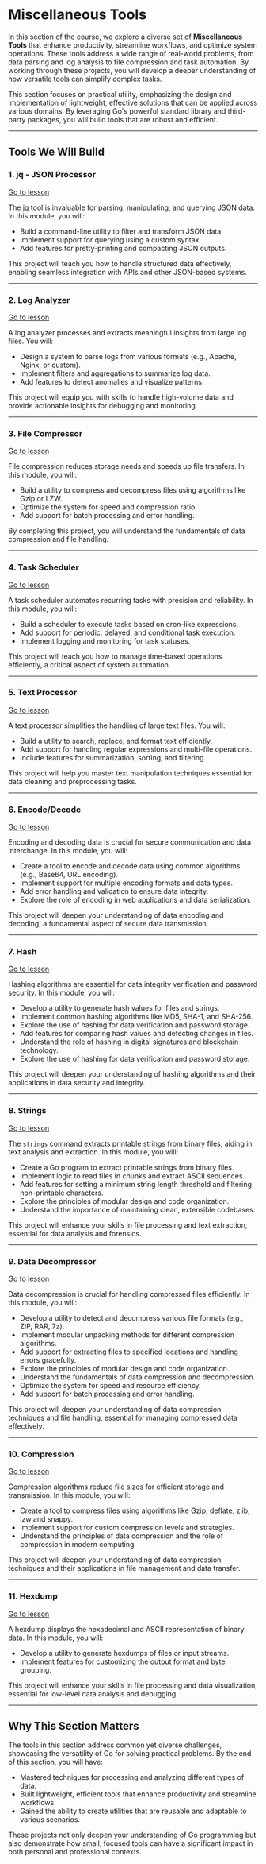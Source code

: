 # Miscellaneous Tools

In this section of the course, we explore a diverse set of **Miscellaneous Tools** that enhance productivity, streamline workflows, and optimize system operations. These tools address a wide range of real-world problems, from data parsing and log analysis to file compression and task automation. By working through these projects, you will develop a deeper understanding of how versatile tools can simplify complex tasks.

This section focuses on practical utility, emphasizing the design and implementation of lightweight, effective solutions that can be applied across various domains. By leveraging Go's powerful standard library and third-party packages, you will build tools that are robust and efficient.

---

## Tools We Will Build

### 1. jq - JSON Processor
[Go to lesson](Go-Tools-JQ.md)

The jq tool is invaluable for parsing, manipulating, and querying JSON data. In this module, you will:
- Build a command-line utility to filter and transform JSON data.
- Implement support for querying using a custom syntax.
- Add features for pretty-printing and compacting JSON outputs.

This project will teach you how to handle structured data effectively, enabling seamless integration with APIs and other JSON-based systems.

---

### 2. Log Analyzer
[Go to lesson](Go-Tools-Log-Analyzer.md)

A log analyzer processes and extracts meaningful insights from large log files. You will:
- Design a system to parse logs from various formats (e.g., Apache, Nginx, or custom).
- Implement filters and aggregations to summarize log data.
- Add features to detect anomalies and visualize patterns.

This project will equip you with skills to handle high-volume data and provide actionable insights for debugging and monitoring.

---

### 3. File Compressor
[Go to lesson](Go-Tools-File-Compressor.md)

File compression reduces storage needs and speeds up file transfers. In this module, you will:
- Build a utility to compress and decompress files using algorithms like Gzip or LZW.
- Optimize the system for speed and compression ratio.
- Add support for batch processing and error handling.

By completing this project, you will understand the fundamentals of data compression and file handling.

---

### 4. Task Scheduler
[Go to lesson](Go-Tools-Task-Scheduler.md)

A task scheduler automates recurring tasks with precision and reliability. In this module, you will:
- Build a scheduler to execute tasks based on cron-like expressions.
- Add support for periodic, delayed, and conditional task execution.
- Implement logging and monitoring for task statuses.

This project will teach you how to manage time-based operations efficiently, a critical aspect of system automation.

---

### 5. Text Processor
[Go to lesson](Go-Tools-Text-Processor.md)

A text processor simplifies the handling of large text files. You will:
- Build a utility to search, replace, and format text efficiently.
- Add support for handling regular expressions and multi-file operations.
- Include features for summarization, sorting, and filtering.

This project will help you master text manipulation techniques essential for data cleaning and preprocessing tasks.

---

### 6. Encode/Decode
[Go to lesson](Go-Tools-Encode-Decode.md)

Encoding and decoding data is crucial for secure communication and data interchange. In this module, you will:
- Create a tool to encode and decode data using common algorithms (e.g., Base64, URL encoding).
- Implement support for multiple encoding formats and data types.
- Add error handling and validation to ensure data integrity.
- Explore the role of encoding in web applications and data serialization. 

This project will deepen your understanding of data encoding and decoding, a fundamental aspect of secure data transmission.

---

### 7. Hash
[Go to lesson](Go-Tools-Hash.md)

Hashing algorithms are essential for data integrity verification and password security. In this module, you will:
- Develop a utility to generate hash values for files and strings.
- Implement common hashing algorithms like MD5, SHA-1, and SHA-256.
- Explore the use of hashing for data verification and password storage.
- Add features for comparing hash values and detecting changes in files.
- Understand the role of hashing in digital signatures and blockchain technology.
- Explore the use of hashing for data verification and password storage.

This project will deepen your understanding of hashing algorithms and their applications in data security and integrity.

---

### 8. Strings
[Go to lesson](Go-Tools-Strings.md)

The `strings` command extracts printable strings from binary files, aiding in text analysis and extraction. In this module, you will:
- Create a Go program to extract printable strings from binary files.
- Implement logic to read files in chunks and extract ASCII sequences.
- Add features for setting a minimum string length threshold and filtering non-printable characters.
- Explore the principles of modular design and code organization.
- Understand the importance of maintaining clean, extensible codebases.

This project will enhance your skills in file processing and text extraction, essential for data analysis and forensics.

---

### 9. Data Decompressor
[Go to lesson](Go-Tools-Decompress.md)

Data decompression is crucial for handling compressed files efficiently. In this module, you will:
- Develop a utility to detect and decompress various file formats (e.g., ZIP, RAR, 7z).
- Implement modular unpacking methods for different compression algorithms.
- Add support for extracting files to specified locations and handling errors gracefully.
- Explore the principles of modular design and code organization.
- Understand the fundamentals of data compression and decompression.
- Optimize the system for speed and resource efficiency.
- Add support for batch processing and error handling.

This project will deepen your understanding of data compression techniques and file handling, essential for managing compressed data effectively.

---

### 10. Compression
[Go to lesson](Go-Tools-Compression.md)

Compression algorithms reduce file sizes for efficient storage and transmission. In this module, you will:
- Create a tool to compress files using algorithms like Gzip, deflate, zlib, lzw and snappy.
- Implement support for custom compression levels and strategies.
- Understand the principles of data compression and the role of compression in modern computing.

This project will deepen your understanding of data compression techniques and their applications in file management and data transfer.

---

### 11. Hexdump
[Go to lesson](Go-Tools-Hexdump.md)

A hexdump displays the hexadecimal and ASCII representation of binary data. In this module, you will:
- Develop a utility to generate hexdumps of files or input streams.
- Implement features for customizing the output format and byte grouping.

This project will enhance your skills in file processing and data visualization, essential for low-level data analysis and debugging.

---

## Why This Section Matters

The tools in this section address common yet diverse challenges, showcasing the versatility of Go for solving practical problems. By the end of this section, you will have:
- Mastered techniques for processing and analyzing different types of data.
- Built lightweight, efficient tools that enhance productivity and streamline workflows.
- Gained the ability to create utilities that are reusable and adaptable to various scenarios.

These projects not only deepen your understanding of Go programming but also demonstrate how small, focused tools can have a significant impact in both personal and professional contexts.

